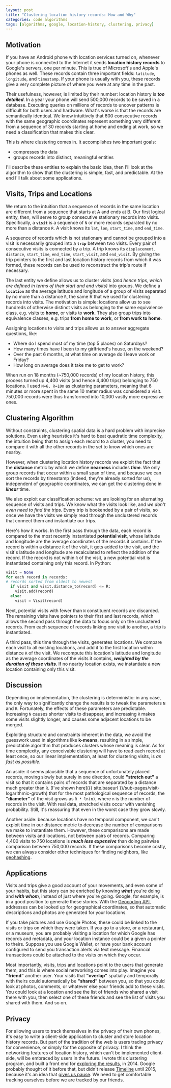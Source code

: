 ```yaml
---
layout: post
title: "Clustering location history records: How and Why"
categories: code algorithms
tags: [algorithms, google, location-history, clustering, privacy]
---
```


## Motivation
If you have an Android phone with location services turned on, whenever your phone is connected to the Internet it sends __location history records__ to Google's servers, one per minute. This is true of Microsoft's and Apple's phones as well. These records contain three important fields: `latitude`, `longitude`, and `timestamp`. If your phone is usually with you, these records give a very complete picture of where you were at any time in the past.

Their usefulness, however, is limited by their number: location history is ___too detailed___. In a year your phone will send 500,000 records to be saved in a database. Executing queries on millions of records to uncover patterns is difficult for both users and hardware. What's worse is that the records are semantically identical. We know intuitively that 600 consecutive records with the same geographic coordinates represent something very different from a sequence of 30 records starting at home and ending at work, so we need a classification that makes this clear.

This is where clustering comes in. It accomplishes two important goals:

- compresses the data
- groups records into distinct, meaningful entities

I'll describe these entities to explain the basic idea, then I'll look at the algorithm to show that the clustering is simple, fast, and predictable. At the end I'll talk about some applications.

## Visits, Trips and Locations
We return to the intuition that a sequence of records in the same location are different from a sequence that starts at A and ends at B. Our first logical entity, then, will serve to group consecutive stationary records into visits. Specifically, a __`visit`__ is a sequence of `N` or more records separated by no more than a distance `R`. A visit knows its `lat`, `lon`, `start_time`, and `end_time`.

A sequence of records which is not stationary and cannot be grouped into a visit is necessarily grouped into a __`trip`__ between two visits. Every pair of consecutive visits is connected by a trip. A trip knows its `displacement`, `distance`, `start_time`, `end_time`, `start_visit`, and `end_visit`. By giving the trip pointers to the first and last location history records from which it was formed, these records can be used to reconstruct the trip's route if necessary.

The last entity we define allows us to cluster visits <em>(and hence trips, which are defined in terms of their start and end visits)</em> into groups. We define a __`location`__ as the average latitude and longitude of a group of visits separated by no more than a distance `R`, the same R that we used for clustering records into visits. The motivation is simple: locations allow us to see hundreds of otherwise distinct visits as belonging to the same equivalence class, e.g. visits to __home__, or visits to __work__. They also group trips into equivalence classes, e.g. trips __from home to work__, or __from work to home__.

Assigning locations to visits and trips allows us to answer aggregate questions, like:

- Where do I spend most of my time (top 5 places) on Saturdays?
- How many times have I been to my girlfriend's house, on the weekend?
- Over the past 6 months, at what time on average do I leave work on Friday?
- How long on average does it take me to get to work?

When run on 18 months (~750,000 records) of my location history, this process turned up 4,400 visits (and hence 4,400 trips) belonging to 750 locations. I used `N=6, R=10m` as clustering parameters, meaning that 6 minutes or more spent in the same 10 meter radius was considered a visit. 750,000 records were thus transformed into 10,000 vastly more expressive ones.

## Clustering Algorithm
Without constraints, clustering spatial data is a hard problem with imprecise solutions. Even using heuristics it's hard to beat quadratic time complexity, the intuition being that to assign each record to a cluster, you need to compare it with all the other records in the set to know which ones are nearby.

However, when clustering location history records we exploit the fact that the __distance__ metric by which we define __nearness__ includes ___time___. We only group records that occur within a small span of time, and because we can sort the records by timestamp (indeed, they're already sorted for us), independent of geographic coordinates, we can get the clustering done in ___linear___ time.

We also exploit our classification scheme: we are looking for an alternating sequence of visits and trips. We know what the visits look like, and <em>we don't even need to find the trips.</em> Every trip is bookended by a pair of visits, so once we have the visits we simply read through the unclustered records that connect them and instantiate our trips.

Here's how it works. In the first pass through the data, each record is compared to the most recently instantiated __potential visit__, whose latitude and longitude are the average coordinates of the records it contains. If the record is within a distance `R` of the visit, it gets added to the visit, and the visit's latitude and longitude are recalculated to reflect the addition of the record. If the record is not within `R` of the visit, a new potential visit is instantiated containing only this record. In Python:

~~~py
visit = None
for each record in records:
# records sorted from oldest to newest
  if visit and visit.distance_to(record) <= R:
    visit.add(record)
  else:
    visit = Visit(record)
~~~

Next, potential visits with fewer than `N` constituent records are discarded. The remaining visits have pointers to their first and last records, which allows the second pass through the data to focus only on the unclustered records. From each sequence of records linking one visit to another, a trip is instantiated.

A third pass, this time through the visits, generates locations. We compare each visit to all existing locations, and add it to the first location within distance `R` of the visit. We recompute this location's latitude and longitude as the average coordinates of the visits it contains, ___weighted by the duration of these visits___. If no nearby location exists, we instantiate a new location containing only this visit.

## Discussion
Depending on implementation, the clustering is deterministic: in any case, the only way to significantly change the results is to tweak the parameters `N` and `R`. Fortunately, the effects of these parameters are predictable. Increasing `N` causes shorter visits to disappear, and increasing `R` makes some visits slightly longer, and causes some adjacent locations to be merged.

Exploiting structure and constraints inherent in the data, we avoid the guesswork used in algorithms like __k-means__, resulting in a simple, predictable algorithm that produces clusters whose meaning is clear. As for time complexity, any conceivable clustering will have to read each record at least once, so our linear implementation, at least for clustering visits, is <em>as fast as possible</em>.

An aside: it seems plausible that a sequence of unfortunately placed records, moving slowly but surely in one direction, could __"stretch out"__ a visit so that it contains pairs of records that are separated by a distance much greater than `R`. [I've shown here]({{ site.baseurl }}/sub-pages/visit-logarithmic-growth) that for the most pathological sequence of records, the __"diameter"__ of the visit grows as `R * ln(n)`, where `n` is the number of records in the visit. With real data, stretched visits occur with vanishing probability. Still, it's reassuring that even in the worst case they grow slowly.

Another aside: because locations have no temporal component, we can't exploit time in our distance metric to decrease the number of comparisons we make to instantiate them. However, these comparisons are made between visits and locations, not between pairs of records. Comparing 4,400 visits to 750 locations is ___much less expensive___ than doing pairwise comparison between 750,000 records. If these comparisons become costly, we can always consider other techniques for finding neighbors, like [geohashing](http://www.bigfastblog.com/geohash-intro).


## Applications
Visits and trips give a good account of your movements, and even some of your habits, but this story can be enriched by knowing ___what___ you're doing and ___with whom___, instead of just where you're going. Google, for example, is in a good position to generate these stories. With the [Geocoding API](https://developers.google.com/maps/documentation/geocoding/intro#ReverseGeocoding), addresses can be looked up for geographical coordinates, so that automatic descriptions and photos are generated for your locations.

If you take pictures and use Google Photos, these could be linked to the visits or trips on which they were taken. If you go to a store, or a restaurant, or a museum, you are probably visiting a location for which Google has records and metadata, and your location instance could be a given a pointer to theirs. Suppose you use Google Wallet, or have your bank account configured to send you transaction alerts via text message. Financial transactions could be attached to the visits on which they occur.

 Most importantly, visits, trips and locations point to the users that generate them, and this is where social networking comes into play. Imagine you __"friend"__ another user. Your visits that __"overlap"__ spatially and temporally with theirs could automatically be __"shared"__ between you, so that you could look at photos, comments, or whatever else your friends add to these visits. You could look at a location and see the list of friends who shared a visit there with you, then select one of these friends and see the list of visits you shared with them. And so on.

## Privacy
For allowing users to track themselves in the privacy of their own phones, it's easy to write a client-side application to cluster and store location history records. But part of the tradition of the web is users trading privacy for convenience, or simply for the opposite of privacy. I think the networking features of location history, which can't be implemented client-side, will be embraced by users in the future. I wrote this clustering program, and built a front end for [exploring the results](http://www.dronfelipe.com/location_history/), in 2014. Google probably thought of it before that, but didn't release [Timeline](https://www.google.com/maps/timeline) until 2015, because it's an idea that [gives us pause](http://venturebeat.com/2015/07/27/hands-on-with-google-maps-your-timeline-fascinating-but-freaky/). We need to get comfortable tracking ourselves before we are tracked by our friends.

